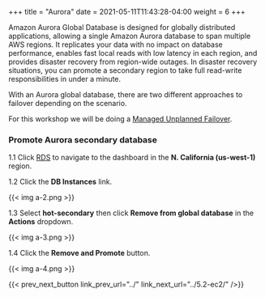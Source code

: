 +++
title = "Aurora"
date =  2021-05-11T11:43:28-04:00
weight = 6
+++

Amazon Aurora Global Database is designed for globally distributed applications, allowing a single Amazon Aurora database to span multiple AWS regions. It replicates your data with no impact on database performance, enables fast local reads with low latency in each region, and provides disaster recovery from region-wide outages. In disaster recovery situations, you can promote a secondary region to take full read-write responsibilities in under a minute.

With an Aurora global database, there are two different approaches to failover depending on the scenario.  

For this workshop we will be doing a [Managed Unplanned Failover](https://docs.aws.amazon.com/AmazonRDS/latest/AuroraUserGuide/aurora-global-database-disaster-recovery.html).

### Promote Aurora secondary database

1.1 Click [RDS](https://us-west-1.console.aws.amazon.com/rds/home?region=us-west-1#/) to navigate to the dashboard in the **N. California (us-west-1)** region.

1.2 Click the **DB Instances** link.

{{< img a-2.png >}}

1.3 Select **hot-secondary** then click **Remove from global database** in the **Actions** dropdown.

{{< img a-3.png >}}

1.4 Click the **Remove and Promote** button.

{{< img a-4.png >}}

{{< prev_next_button link_prev_url="../" link_next_url="../5.2-ec2/" />}}

